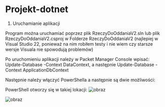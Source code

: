 # Projekt-dotnet
1. Uruchamianie aplikacji

Program można uruchamiać poprzez plik RzeczyDoOddaniaV2.sln lub plik RzeczyDoOddaniaV2.csproj w Folderze RzeczyDoOddaniaV2 (najlepiej w Visual Studio 22, ponieważ na nim robiłem testy i nie wiem czy starsze wersje Visuala nie spowodują problemów)

Po uruchomieniu aplikacji należy w Packet Manager Console wpisać:
Update-Database -Context DataContext, a następnie
Update-Database -Context ApplicationDbContext

Następnie należy włączyć PowerShella a następnie są dwie możliwości:

PowerShell otworzy się w takiej lokacji: ![obraz](https://user-images.githubusercontent.com/101111673/174493123-92a82888-cd74-4c75-add3-d8446e515e74.png)




![obraz](https://user-images.githubusercontent.com/101111673/174493089-2413affe-5375-412d-b393-cbcac9bd2438.png)
